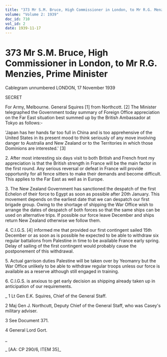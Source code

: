 ```yaml
---
title: "373 Mr S.M. Bruce, High Commissioner in London, to Mr R.G. Menzies, Prime Minister"
volume: "Volume 2: 1939"
doc_id: 710
vol_id: 2
date: 1939-11-17
---
```


# 373 Mr S.M. Bruce, High Commissioner in London, to Mr R.G. Menzies, Prime Minister

Cablegram unnumbered LONDON, 17 November 1939

SECRET

For Army, Melbourne. General Squires [1] from Northcott. [2] The Minister telegraphed the Government today summary of Foreign Office appreciation on the Far East situation best summed up by the British Ambassador at Tokyo as follows:-

'Japan has her hands far too full in China and is too apprehensive of the United States in its present mood to think seriously of any move involving danger to Australia and New Zealand or to the Territories in which those Dominions are interested.' [3]

2\. After most interesting six days visit to both British and French front my appreciation is that the British strength in France will be the main factor in the first round. Any serious reversal or defeat in France will provide opportunity for all fence sitters to make their demands and become difficult. This applies to the Far East as well as in Europe.

3\. The New Zealand Government has sanctioned the despatch of the first Echelon of their force to Egypt as soon as possible after 20th January. This movement depends on the earliest date that we can despatch our first brigade group. Owing to the shortage of shipping the War Office wish to arrange the dates of despatch of both forces so that the same ships can be used on alternative trips. If possible our force leave December and ships return New Zealand otherwise we follow them.

4\. C.I.G.S. [4] informed me that provided our first contingent sailed 15th December or as soon as is possible he expected to be able to withdraw six regular battalions from Palestine in time to be available France early spring. Delay of sailing of the first contingent would probably cause the postponement of this withdrawal.

5\. Actual garrison duties Palestine will be taken over by Yeomanry but the War Office unlikely to be able to withdraw regular troops unless our force is available as a reserve although still engaged in training.

6\. C.I.G.S. is anxious to get early decision as shipping already taken up in anticipation of our requirements.

_ 1 Lt Gen E.K. Squires, Chief of the General Staff.

2 Maj Gen J. Northcutt, Deputy Chief of the General Staff, who was Casey's military adviser.

3 See Document 371.

4 General Lord Gort.

_

_ [AA: CP 290/6, ITEM 35]_
